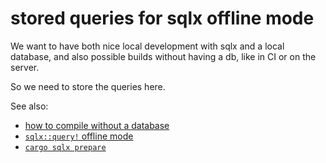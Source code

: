 # stored queries for sqlx offline mode

We want to have both nice local development with sqlx and a local database, and
also possible builds without having a db, like in CI or on the server.

So we need to store the queries here.

See also:

- [how to compile without a database](https://github.com/launchbadge/sqlx/blob/main/FAQ.md#how-do-i-compile-with-the-macros-without-needing-a-database-eg-in-ci)
- [`sqlx::query!` offline mode](https://docs.rs/sqlx/latest/sqlx/macro.query.html#offline-mode)
- [`cargo sqlx prepare`](https://github.com/launchbadge/sqlx/blob/main/sqlx-cli/README.md#enable-building-in-offline-mode-with-query)

